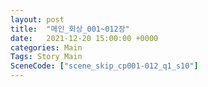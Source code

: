 ```yaml
---
layout: post
title:  "메인_회상_001~012장"
date:   2021-12-20 15:00:00 +0000
categories: Main
Tags: Story Main
SceneCode: ["scene_skip_cp001-012_q1_s10"]
---
```

